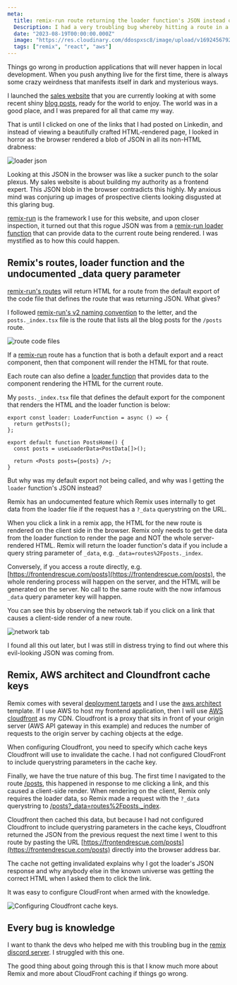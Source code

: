 ```yaml
---
meta:
  title: remix-run route returning the loader function's JSON instead of HTML because of missing AWS Cloudfront cache keys
  Description: I had a very troubling bug whereby hitting a route in a remix-run application returned the loader function's JSON and not the default export's HTML
  date: "2023-08-19T00:00:00.000Z"
  image: "https://res.cloudinary.com/ddospxsc8/image/upload/v1692456792/remix_j9t9rx.png"
  tags: ["remix", "react", "aws"]
---
```


Things go wrong in production applications that will never happen in local development. When you push anything live for the first time, there is always some crazy weirdness that manifests itself in dark and mysterious ways.

I launched the [sales website](https://frontendrescue.com/) that you are currently looking at with some recent shiny [blog posts](https://frontendrescue.com/posts), ready for the world to enjoy. The world was in a good place, and I was prepared for all that came my way.

That is until I clicked on one of the links that I had posted on Linkedin, and instead of viewing a beautifully crafted HTML-rendered page, I looked in horror as the browser rendered a blob of JSON in all its non-HTML drabness:

![loader json](https://res.cloudinary.com/ddospxsc8/image/upload/v1692448790/loader-json_obuzuq.png)

Looking at this JSON in the browser was like a sucker punch to the solar plexus. My sales website is about building my authority as a frontend expert. This JSON blob in the browser contradicts this highly. My anxious mind was conjuring up images of prospective clients looking disgusted at this glaring bug.

[remix-run](https://remix.run/docs/en/main) is the framework I use for this website, and upon closer inspection, it turned out that this rogue JSON was from a [remix-run loader function](https://remix.run/docs/en/1.19.3/route/loader) that can provide data to the current route being rendered. I was mystified as to how this could happen.

## Remix's routes, loader function and the undocumented \_data query parameter

[remix-run's routes](https://remix.run/docs/en/1.19.3/file-conventions/route-files-v2) will return HTML for a route from the default export of the code file that defines the route that was returning JSON. What gives?

I followed [remix-run's v2 naming convention](https://remix.run/docs/en/1.19.3/file-conventions/route-files-v2) to the letter, and the `posts._index.tsx` file is the route that lists all the blog posts for the `/posts` route.

![route code files](https://res.cloudinary.com/ddospxsc8/image/upload/v1692450524/routes_r4hmfb.png)

If a [remix-run](https://remix.run/docs/en/1.19.3/file-conventions/route-files-v2) route has a function that is both a default export and a react component, then that component will render the HTML for that route.

Each route can also define a [loader function](https://remix.run/docs/en/1.19.3/route/loader) that provides data to the component rendering the HTML for the current route.

My `posts._index.tsx` file that defines the default export for the component that renders the HTML and the loader function is below:

```ts:posts._index.tsx
export const loader: LoaderFunction = async () => {
  return getPosts();
};

export default function PostsHome() {
  const posts = useLoaderData<PostData[]>();

  return <Posts posts={posts} />;
}
```

But why was my default export not being called, and why was I getting the `loader` function's JSON instead?

Remix has an undocumented feature which Remix uses internally to get data from the loader file if the request has a `?_data` querystring on the URL.

When you click a link in a remix app, the HTML for the new route is rendered on the client side in the browser. Remix only needs to get the data from the loader function to render the page and NOT the whole server-rendered HTML. Remix will return the loader function's data if you include a query string parameter of `_data`, e.g. `_data=routes%2Fposts._index`.

Conversely, if you access a route directly, e.g. [https://frontendrescue.com/posts](https://frontendrescue.com/posts), the whole rendering process will happen on the server, and the HTML will be generated on the server. No call to the same route with the now infamous `_data` query parameter key will happen.

You can see this by observing the network tab if you click on a link that causes a client-side render of a new route.

![network tab](https://res.cloudinary.com/ddospxsc8/image/upload/v1692540964/_data_erbuze.png)

I found all this out later, but I was still in distress trying to find out where this evil-looking JSON was coming from.

## Remix, AWS architect and Cloundfront cache keys

Remix comes with several [deployment targets](https://remix.run/docs/en/main/guides/deployment) and I use the [aws architect](https://arc.codes/docs/en/get-started/quickstart) template. If I use AWS to host my frontend application, then I will use [AWS cloudfront](https://aws.amazon.com/cloudfront/) as my CDN. Cloudfront is a proxy that sits in front of your origin server (AWS API gateway in this example) and reduces the number of requests to the origin server by caching objects at the edge.

When configuring Cloudfront, you need to specify which cache keys Cloudfront will use to invalidate the cache. I had not configured CloudFront to include querystring parameters in the cache key.

Finally, we have the true nature of this bug. The first time I navigated to the route [/posts](https://frontendrescue.com/posts), this happened in response to me clicking a link, and this caused a client-side render. When rendering on the client, Remix only requires the loader data, so Remix made a request with the `?_data` querystring to [/posts?\_data=routes%2Fposts.\_index](https://frontendrescue.com/posts?_data=routes%2Fposts._index).

Cloudfront then cached this data, but because I had not configured Cloudfront to include querystring parameters in the cache keys, Cloudfront returned the JSON from the previous request the next time I went to this route by pasting the URL [https://frontendrescue.com/posts](https://frontendrescue.com/posts) directly into the browser address bar.

The cache not getting invalidated explains why I got the loader's JSON response and why anybody else in the known universe was getting the correct HTML when I asked them to click the link.

It was easy to configure CloudFront when armed with the knowledge.

![Configuring Cloudfront cache keys](https://res.cloudinary.com/ddospxsc8/image/upload/v1692454038/cf_r77gaq.png).

## Every bug is knowledge

I want to thank the devs who helped me with this troubling bug in the [remix discord server](https://discord.com/invite/xwx7mMzVkA). I struggled with this one.

The good thing about going through this is that I know much more about Remix and more about CloudFront caching if things go wrong.
